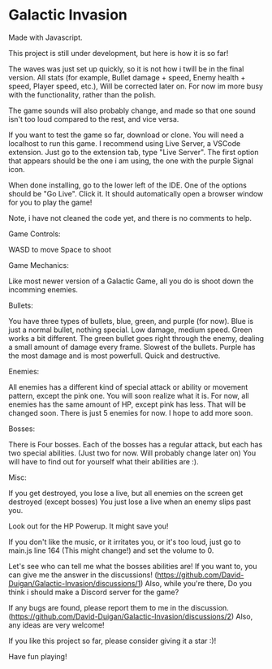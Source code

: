 # Galactic Invasion
Made with Javascript.

This project is still under development, but here is how it is so far!


The waves was just set up quickly, so it is not how i twill be in the final version.
All stats (for example, Bullet damage + speed, Enemy health + speed, Player speed, etc.), Will be corrected later on. 
For now im more busy with the functionality, rather than the polish.

The game sounds will also probably change, and made so that one sound isn't too loud compared to the rest, and vice versa.

If you want to test the game so far, download or clone. You will need a localhost to run this game. 
I recommend using Live Server, a VSCode extension. Just go to the extension tab, type "Live Server".
The first option that appears should be the one i am using, the one with the purple Signal icon.

When done installing, go to the lower left of the IDE. One of the options should be "Go Live".
Click it. It should automatically open a browser window for you to play the game!

Note, i have not cleaned the code yet, and there is no comments to help.


Game Controls:

WASD to move
Space to shoot


Game Mechanics:

  Like most newer version of a Galactic Game, all you do is shoot down the incomming enemies.

  Bullets:
  
  You have three types of bullets, blue, green, and purple (for now). 
  Blue is just a normal bullet, nothing special. Low damage, medium speed.
  Green works a bit different. The green bullet goes right through the enemy, dealing a small amount of damage every frame. Slowest of the bullets.
  Purple has the most damage and is most powerfull. Quick and destructive.

  Enemies:

  All enemies has a different kind of special attack or ability or movement pattern, except the pink one.
  You will soon realize what it is. For now, all enemies has the same amount of HP, except pink has less. That will be changed soon.
  There is just 5 enemies for now. I hope to add more soon.

  Bosses:

  There is Four bosses. Each of the bosses has a regular attack, but each has two special abilities. (Just two for now. Will probably change later on)
  You will have to find out for yourself what their abilities are :).

  Misc:

  If you get destroyed, you lose a live, but all enemies on the screen get destroyed (except bosses)
  You just lose a live when an enemy slips past you.

  Look out for the HP Powerup. It might save you!

If you don't like the music, or it irritates you, or it's too loud, just go to main.js line 164 (This might change!) and set the volume to 0.

Let's see who can tell me what the bosses abilities are!
If you want to, you can give me the answer in the discussions! (https://github.com/David-Duigan/Galactic-Invasion/discussions/1)
Also, while you're there, Do you think i should make a Discord server for the game?

If any bugs are found, please report them to me in the discussion. (https://github.com/David-Duigan/Galactic-Invasion/discussions/2)
Also, any ideas are very welcome!

If you like this project so far, please consider giving it a star :)!

Have fun playing!



